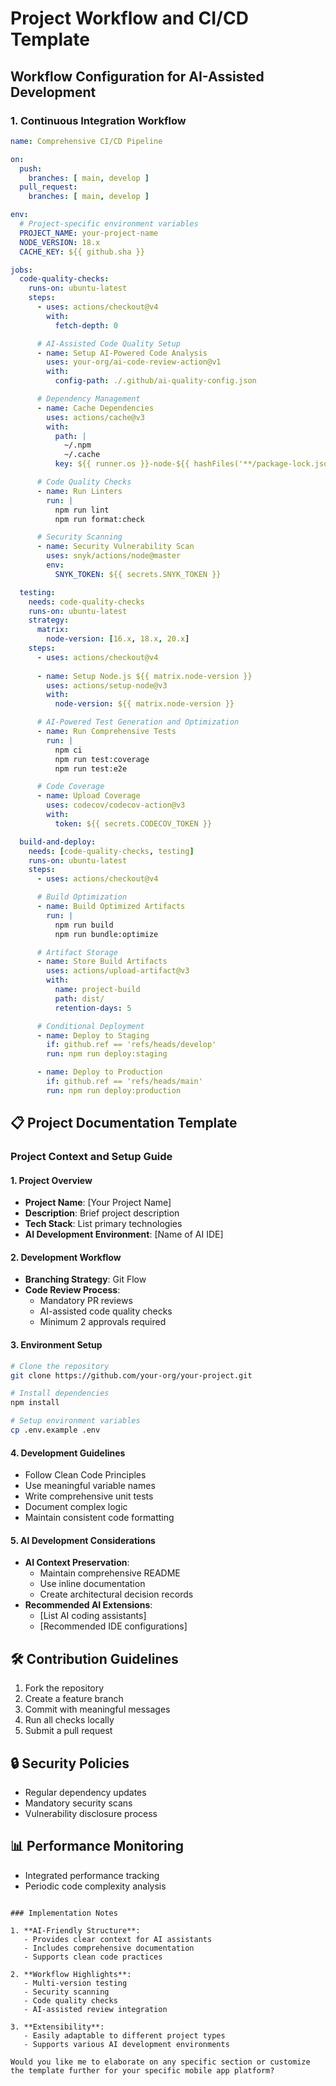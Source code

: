 # Project Workflow and CI/CD Template

## Workflow Configuration for AI-Assisted Development

### 1. Continuous Integration Workflow
```yaml
name: Comprehensive CI/CD Pipeline

on:
  push:
    branches: [ main, develop ]
  pull_request:
    branches: [ main, develop ]

env:
  # Project-specific environment variables
  PROJECT_NAME: your-project-name
  NODE_VERSION: 18.x
  CACHE_KEY: ${{ github.sha }}

jobs:
  code-quality-checks:
    runs-on: ubuntu-latest
    steps:
      - uses: actions/checkout@v4
        with:
          fetch-depth: 0

      # AI-Assisted Code Quality Setup
      - name: Setup AI-Powered Code Analysis
        uses: your-org/ai-code-review-action@v1
        with:
          config-path: ./.github/ai-quality-config.json

      # Dependency Management
      - name: Cache Dependencies
        uses: actions/cache@v3
        with:
          path: |
            ~/.npm
            ~/.cache
          key: ${{ runner.os }}-node-${{ hashFiles('**/package-lock.json') }}

      # Code Quality Checks
      - name: Run Linters
        run: |
          npm run lint
          npm run format:check

      # Security Scanning
      - name: Security Vulnerability Scan
        uses: snyk/actions/node@master
        env:
          SNYK_TOKEN: ${{ secrets.SNYK_TOKEN }}

  testing:
    needs: code-quality-checks
    runs-on: ubuntu-latest
    strategy:
      matrix:
        node-version: [16.x, 18.x, 20.x]
    steps:
      - uses: actions/checkout@v4
      
      - name: Setup Node.js ${{ matrix.node-version }}
        uses: actions/setup-node@v3
        with:
          node-version: ${{ matrix.node-version }}

      # AI-Powered Test Generation and Optimization
      - name: Run Comprehensive Tests
        run: |
          npm ci
          npm run test:coverage
          npm run test:e2e

      # Code Coverage
      - name: Upload Coverage
        uses: codecov/codecov-action@v3
        with:
          token: ${{ secrets.CODECOV_TOKEN }}

  build-and-deploy:
    needs: [code-quality-checks, testing]
    runs-on: ubuntu-latest
    steps:
      - uses: actions/checkout@v4

      # Build Optimization
      - name: Build Optimized Artifacts
        run: |
          npm run build
          npm run bundle:optimize

      # Artifact Storage
      - name: Store Build Artifacts
        uses: actions/upload-artifact@v3
        with:
          name: project-build
          path: dist/
          retention-days: 5

      # Conditional Deployment
      - name: Deploy to Staging
        if: github.ref == 'refs/heads/develop'
        run: npm run deploy:staging

      - name: Deploy to Production
        if: github.ref == 'refs/heads/main'
        run: npm run deploy:production
```

## 📋 Project Documentation Template

### Project Context and Setup Guide

#### 1. Project Overview
- **Project Name**: [Your Project Name]
- **Description**: Brief project description
- **Tech Stack**: List primary technologies
- **AI Development Environment**: [Name of AI IDE]

#### 2. Development Workflow
- **Branching Strategy**: Git Flow
- **Code Review Process**: 
  - Mandatory PR reviews
  - AI-assisted code quality checks
  - Minimum 2 approvals required

#### 3. Environment Setup
```bash
# Clone the repository
git clone https://github.com/your-org/your-project.git

# Install dependencies
npm install

# Setup environment variables
cp .env.example .env
```

#### 4. Development Guidelines
- Follow Clean Code Principles
- Use meaningful variable names
- Write comprehensive unit tests
- Document complex logic
- Maintain consistent code formatting

#### 5. AI Development Considerations
- **AI Context Preservation**:
  - Maintain comprehensive README
  - Use inline documentation
  - Create architectural decision records
- **Recommended AI Extensions**:
  - [List AI coding assistants]
  - [Recommended IDE configurations]

## 🛠 Contribution Guidelines
1. Fork the repository
2. Create a feature branch
3. Commit with meaningful messages
4. Run all checks locally
5. Submit a pull request

## 🔒 Security Policies
- Regular dependency updates
- Mandatory security scans
- Vulnerability disclosure process

## 📊 Performance Monitoring
- Integrated performance tracking
- Periodic code complexity analysis
```

### Implementation Notes

1. **AI-Friendly Structure**: 
   - Provides clear context for AI assistants
   - Includes comprehensive documentation
   - Supports clean code practices

2. **Workflow Highlights**:
   - Multi-version testing
   - Security scanning
   - Code quality checks
   - AI-assisted review integration

3. **Extensibility**:
   - Easily adaptable to different project types
   - Supports various AI development environments

Would you like me to elaborate on any specific section or customize the template further for your specific mobile app platform?